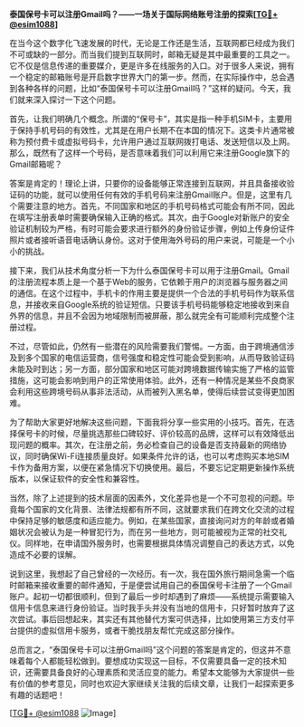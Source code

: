 **泰国保号卡可以注册Gmail吗？——一场关于国际网络账号注册的探索[[TG💪+ @esim1088](https://t.me/s/esim1088)]**

在当今这个数字化飞速发展的时代，无论是工作还是生活，互联网都已经成为我们不可或缺的一部分。而当我们提到互联网时，邮箱无疑是其中最重要的工具之一。它不仅是信息传递的重要媒介，更是许多在线服务的入口。对于很多人来说，拥有一个稳定的邮箱账号是开启数字世界大门的第一步。然而，在实际操作中，总会遇到各种各样的问题，比如“泰国保号卡可以注册Gmail吗？”这样的疑问。今天，我们就来深入探讨一下这个问题。

首先，让我们明确几个概念。所谓的“保号卡”，其实是指一种手机SIM卡，主要用于保持手机号码的有效性，尤其是在用户长期不在本国的情况下。这类卡片通常被称为预付费卡或虚拟号码卡，允许用户通过互联网拨打电话、发送短信以及上网。那么，既然有了这样一个号码，是否意味着我们可以利用它来注册Google旗下的Gmail邮箱呢？

答案是肯定的！理论上讲，只要你的设备能够正常连接到互联网，并且具备接收验证码的功能，就可以使用任何有效的手机号码来注册Gmail账户。但是，这里有几个需要注意的地方。首先，不同国家和地区的手机号码格式可能会有所不同，因此在填写注册表单时需要确保输入正确的格式。其次，由于Google对新账户的安全验证机制较为严格，有时可能会要求进行额外的身份验证步骤，例如上传身份证件照片或者接听语音电话确认身份。这对于使用海外号码的用户来说，可能是一个小小的挑战。

接下来，我们从技术角度分析一下为什么泰国保号卡可以用于注册Gmail。Gmail的注册流程本质上是一个基于Web的服务，它依赖于用户的浏览器与服务器之间的通信。在这个过程中，手机卡的作用主要是提供一个合法的手机号码作为联系信息，并接收来自Google系统的验证短信。只要该手机号码能够稳定地接收到来自外界的信息，并且不会因为地域限制而被屏蔽，那么就完全有可能顺利完成整个注册过程。

不过，尽管如此，仍然有一些潜在的风险需要我们警惕。一方面，由于跨境通信涉及到多个国家的电信运营商，信号强度和稳定性可能会受到影响，从而导致验证码未能及时到达；另一方面，部分国家和地区可能对跨境数据传输实施了严格的监管措施，这可能会影响到用户的正常使用体验。此外，还有一种情况是某些不良商家会利用这些跨境号码从事非法活动，从而被列入黑名单，使得后续尝试变得更加困难。

为了帮助大家更好地解决这些问题，下面我将分享一些实用的小技巧。首先，在选择保号卡的时候，尽量挑选那些口碑较好、评价较高的品牌，这样可以有效降低出现问题的概率。其次，在注册之前，务必检查自己的设备是否支持最新的网络协议，同时确保Wi-Fi连接质量良好。如果条件允许的话，也可以考虑购买本地SIM卡作为备用方案，以便在紧急情况下切换使用。最后，不要忘记定期更新操作系统版本，以保证软件的安全性和兼容性。

当然，除了上述提到的技术层面的因素外，文化差异也是一个不可忽视的问题。毕竟每个国家的文化背景、法律法规都有所不同，这就要求我们在跨文化交流的过程中保持足够的敏感度和适应能力。例如，在某些国家，直接询问对方的年龄或者婚姻状况会被认为是一种冒犯行为，而在另一些地方，则可能被视为正常的社交礼仪。同样地，在申请国外服务时，也需要根据具体情况调整自己的表达方式，以免造成不必要的误解。

说到这里，我想起了自己曾经的一次经历。有一次，我在国外旅行期间急需一个临时邮箱来接收重要的邮件通知，于是便尝试用自己的泰国保号卡注册了一个Gmail账户。起初一切都很顺利，但到了最后一步时却遇到了麻烦——系统提示需要输入信用卡信息来进行身份验证。当时我手头并没有当地的信用卡，只好暂时放弃了这次尝试。事后回想起来，其实还有其他替代方案可供选择，比如使用第三方支付平台提供的虚拟信用卡服务，或者干脆找朋友帮忙完成这部分操作。

总而言之，“泰国保号卡可以注册Gmail吗”这个问题的答案是肯定的，但这并不意味着每个人都能轻松做到。要想成功实现这一目标，不仅需要具备一定的技术知识，还需要具备良好的心理素质和灵活应变的能力。希望本文能够为大家提供一些有价值的参考意见，同时也欢迎大家继续关注我的后续文章，让我们一起探索更多有趣的话题吧！

[[TG💪+ @esim1088](https://t.me/s/esim1088) ![Image](https://i.postimg.cc/4NQfJmqS/Snipaste-2025-05-13-00-14-12.png)]